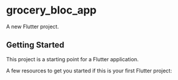 # grocery_bloc_app

A new Flutter project.

## Getting Started

This project is a starting point for a Flutter application.

A few resources to get you started if this is your first Flutter project:

